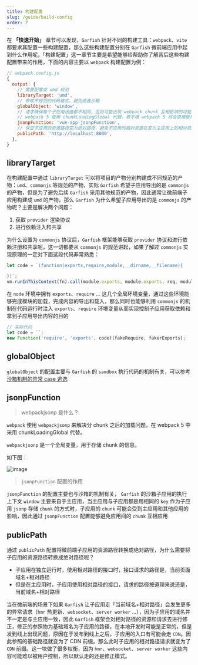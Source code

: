 ```yaml
---
title: 构建配置
slug: /guide/build-config
order: 7
---
```


在 **「快速开始」** 章节可以发现，`Garfish` 针对不同的构建工具：`webpack`、`vite` 都要求其配置一些构建配置，那么这些构建配置分别在 `Garfish` 微前端应用中起到什么作用呢，「构建配置」这一章节主要是希望能够给帮助你了解背后这些构建配置带来的作用，下面的内容主要以 `webpack` 构建配置为例：

```js
// webpack.config.js
{
  output: {
    // 需要配置成 umd 规范
    libraryTarget: 'umd',
    // 修改不规范的代码格式，避免逃逸沙箱
    globalObject: 'window',
    // 请求确保每个子应用该值都不相同，否则可能出现 webpack chunk 互相影响的可能
    // webpack 5 使用 chunkLoadingGlobal 代替，若不填 webpack 5 将会直接使用 package.json name 作为唯一值，请确保应用间的 name 各不相同
    jsonpFunction: 'vue-app-jsonpFunction',
    // 保证子应用的资源路径变为绝对路径，避免子应用的相对资源在变为主应用上的相对资源，因为子应用和主应用在同一个文档流，相对路径是相对于主应用而言的
    publicPath: 'http://localhost:8000',
  },
}
```

## libraryTarget

在构建配置中通过 `libraryTarget` 可以将项目的产物分别构建成不同规范的产物：`umd`、`commonjs` 等规范的产物，实际 `Garfish` 希望子应用导出的是 `commonjs` 的产物，但是为了避免后续 `Garfish` 采用其他规范的产物，因此通常让微前端子应用构建成 `umd` 的产物，那么 `Garfish` 为什么希望子应用导出的是 `commonjs` 的产物呢？主要是解决两个问题：

1. 获取 `provider` 渲染协议
2. 进行依赖注入和共享

为什么设置为 `commonjs` 协议后，`Garfish` 框架能够获取 `provider` 协议和进行依赖注册和共享呢，这一切都要从 `commonjs` 的规范讲起，如果了解过 `commonjs` 实现原理的一定对下面这段代码非常熟悉：

```js
let code = `(function(exports,require,module,__dirname,__filename){

})`;
vm.runInThisContext(fn).call(module.exports, module.exports, req, module);
```

在 `node` 环境中拥有 `exports`、`require` ... 这几个全局环境变量，通过这些环境能够完成模块的加载，完成内容的导出和载入，那么同时也能够利用 `commonjs` 的机制在代码运行时注入 `exports`、`require` 环境变量从而实现控制子应用获取依赖和拿到子应用导出内容的目的

```js
// 实际代码
let code = ``;
new Function('require', 'exports', code)(fakeRequire, fakerExports);
```

## globalObject

`globalObject` 的配置主要与 `Garfish` 的 `sandbox` 执行代码的机制有关，可以参考 [沙箱机制的异常 case 逃逸](./sandbox.md#特殊-case)

## jsonpFunction

> webpackjsonp 是什么？

`webpack` 使用 `webpackjsonp` 来解决分 chunk 之后的加载问题，在 webpack 5 中采用 chunkLoadingGlobal 代替。

`webpackjsonp` 是一个全局变量，用于存储 chunk 的信息。

如下图：

![image](https://user-images.githubusercontent.com/27547179/167364472-8e3ce4b9-94b3-490f-a4bf-b904579ea3a1.png)

> `jsonpFunction` 配置的作用

`jsonpFunction` 的配置主要也与沙箱的机制有关， `Garfish` 的沙箱子应用的执行上下文 `window` 主要来自于主应用，当主应用与子应用都是用相同的 `key` 作为子应用 `jsonp` 存储 `chunk` 的方式时，子应用的 `chunk` 可能会受到主应用和其他应用的影响，因此通过 `jsonpFunction` 配置能够避免应用间的 `chunk` 互相应用

## publicPath

通过 `publicPath` 配置将微前端子应用的资源路径转换成绝对路径，为什么需要将子应用的资源路径转换成绝对路径呢？

- 子应用在独立运行时，使用相对路径的接口时，接口请求的路径是，当前页面域名+相对路径
- 但是在主应用时，子应用使用相对路径的接口，请求的路径按道理来说还是，当前域名+相对路径

当在微前端的场景下如果 `Garfish` 让子应用走「当前域名+相对路径」会发生更多的异常请求（`hmr` 热更新、`websocket`、`server worker` ...），因为子应用的域名并不一定是与主应用一致，因此 `Garfish` 框架会对相对路径的资源和请求去进行修正，修正的参照物为基础域名为子应用的路径，在本地开发时可能是正常的，但是发到线上出现问题，原因在于发布到线上之后，子应用的入口有可能会走 `CDN`。因此参照的基础路径就变为了 CDN 前缀。那么此时子应用的相对路径请求就变为了 `CDN` 前缀。这一块做了很多权衡，因为 `hmr`、`websocket`、`server worker` 这些内容可能难以被用户控制，所以默认走的还是修正模式。
